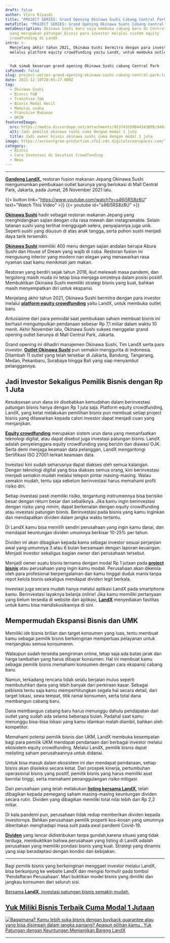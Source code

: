 ```yaml
---
draft: false
author: Vlora Riyandi
title: "PROJECT SERIES: Grand Opening Okinawa Sushi Cabang Central Park "
metaTitle: "PROJECT SERIES: Grand Opening Okinawa Sushi Cabang Central Park"
metaDescription: Okinawa Sushi baru saja membuka cabang baru di Central Park
  yang merupakan patungan bisnis para investor melalui sistem equity
  crowdfunding di LandX
intro: >-
  Menjelang akhir tahun 2021, Okinawa Sushi bermitra dengan para investor
  melalui platform equity crowdfunding yaitu LandX, untuk membuka outlet baru.


  Yuk simak keseruan grand opening Okinawa Sushi cabang Central Park
isPinned: false
slug: project-series-grand-opening-okinawa-sushi-cabang-central-park-landx
date: 2021-12-10T20:05:17.000Z
tag:
  - Okinawa Sushi
  - Bisnis F&B
  - franchise f&b
  - Bisnis Modal Kecil
  - Memulai usaha
  - Franchise Makanan
  - OKIN
featuredImage:
  src: https://media.discordapp.net/attachments/913743599844343808/948467792267575306/Thumbnail_okinawa_Youtube___Mesage-01_1_1.webp?width=969&height=545
  alt: Jadi pemilik okinawa sushi cuma dengan modal 1 juta
  title: Jadi owner bisnis okinawa sushi cuma dengan modal 1 juta
image: https://accountgram-production.sfo2.cdn.digitaloceanspaces.com/landx_ghost/2021/12/jadi-pemilik-okinawa-sushi-modal-1-juta-.jpg
category:
  - Bisnis
  - Cara Investasi di Secuties Crowdfunding
  - News
---
```

- - -

**[Gandeng LandX,](https://landx.id/)** restoran fusion makanan Jepang Okinawa Sushi mengumumkan pembukaan outlet barunya yang berlokasi di Mall Central Park, Jakarta, pada Jumat, 26 November 2021 lalu.

{{< button link="https://www.youtube.com/watch?v=s46i5RS8z8U" text="Watch This Video" >}}
{{< youtube id="s46i5RS8z8U" >}}

**[Okinawa Sushi](https://landx.id/)** hadir sebagai restoran makanan Jepang yang menghidangkan sajian dengan cita rasa mewah dan instagramable. Selain tatanan sushi yang terlihat menggugah selera, penyajiannya juga unik. Seperti sushi yang disusun di atas anak tangga, serta pohon sushi menjadi daya tarik tersendiri.

**[Okinawa Sushi](https://landx.id/)** memiliki 400 menu dengan sajian andalan berupa Abura Sushi dan House of Dream yang wajib di coba. Restoran fusion ini mengusung interior yang modern nan elegan yang menawarkan rasa nyaman saat kamu menikmati jam makan.

Restoran yang berdiri sejak tahun 2018, ikut melewati masa pandemi, dan tergolong masih muda ini tetap bisa menjaga omzetnya dalam posisi positif. Membuktikan Okinawa Sushi memiliki strategi bisnis yang kuat, bahkan masih menyempatkan diri untuk ekspansi.

Menjelang akhir tahun 2021, Okinawa Sushi bermitra dengan para investor melalui **[platform equity crowdfunding](https://landx.id/)** yaitu LandX, untuk membuka outlet baru.

Antusiasme dari para pemodal saat pembukaan saham membuat bisnis ini berhasil mengumpulkan pendanaan sebesar Rp 7,1 miliar dalam waktu 10 menit. Akhir November lalu, Okinawa Sushi sukses menggelar grand opening outlet barunya di Mall Central Park, Jakarta.

Grand opening ini dihadiri manajemen Okinawa Sushi, Tim LandX serta para investor. **[Outlet Okinawa Sushi](https://landx.id/)** pun semakin menggurita di Indonesia. Ditambah 11 outlet yang telah tersebar di Jakarta, Bandung, Tangerang, Medan, Pekanbaru, Surabaya hingga Bali yang siap menyambut pelanggannya.

## Jadi Investor Sekaligus Pemilik Bisnis dengan Rp 1 Juta

Kesuksesan urun dana ini disebabkan kemudahan dalam berinvestasi patungan bisnis hanya dengan Rp 1 juta saja.  Platform equity crowdfunding, LandX, yang ketat melakukan pemilihan bisnis pun membuat setiap project bisnis yang ditawarkan kepada calon investor dapat menjadi cuan yang menjanjikan.

**[Equity crowdfunding](https://landx.id/)** merupakan sistem urun dana yang memanfaatkan teknologi digital, atau dapat disebut juga investasi patungan bisnis. LandX adalah penyelenggara equity crowdfunding yang berizin dan diawasi OJK. Serta demi menjaga keamaan data pelanggan, LandX mengantongi Sertifikasi ISO 27001 terkait keamaan data.

Investasi kini sudah seharusnya dapat diakses oleh semua kalangan. Dengan teknologi digital yang bisa diakses semua orang, kini berinvestasi menjadi semakin mudah melalui telepon pintar masing-masing. Walau semakin mudah, tentu saja sebelum berinvestasi harus memahami profil risiko diri.

Setiap investasi pasti memiliki risiko, tergantung instrumennya bisa berisiko besar dengan return besar dan sebaliknya. Jika kamu ingin berinvestasi dengan risiko yang minim, dapat berkenalan dengan equity crowdfunding atau investasi patungan bisnis. Berinvestasi pada bisnis yang kamu inginkan dan mendapatkan dividen dalam jangka waktu tertentu.

Di LandX kamu bisa memilih sendiri perusahaan yang ingin kamu danai, dan mendapat keuntungan dividen umumnya berkisar 10-25% per tahun.

Dividen ini akan dibagikan kepada kamu sebagai investor sesuai perjanjian awal yang umumnya 3 atau 6 bulan bersamaan dengan laporan keuangan. Menjadi investor sekaligus bagian owner dari perusahaan tersebut.

Menjadi owner suatu bisnis ternama dengan modal Rp 1 jutaan pada **[project bisnis](https://landx.id/)** atau perusahaan yang ingin kamu modali. Perusahaan akan dikelola oleh para profesional berpengalaman dan kamu tinggal duduk manis tanpa repot kelola bisnis sekaligus mendapat dividen legit berkala.

Investasi juga secara mudah hanya melalui aplikasi LandX pada smartphone kamu. Berinvestasi layaknya belanja online! Jika kamu memiliki pertanyaan yang belum tersedia di website dan aplikasi, **[LandX](https://landx.id/)** menyediakan fasilitas untuk kamu bisa mendiskusikannya di sini.

## Mempermudah Ekspansi Bisnis dan UMK

Memiliki ide bisnis brilian dan target konsumen yang luas, tentu membuat kamu sebagai pemilik bisnis berkeinginan memperluas pelayanan untuk menjangkau semua konsumenm.

Walaupun sudah tersedia pengiriman online, tetap saja ada batas jarak dan harga tambahan yang harus dibayar konsumen. Hal ini membuat kamu sebagai pemilik bisnis memahami konsumen dengan cara ekspansi cabang baru.

Namun, terkadang rencana tidak selalu berjalan mulus seperti membutuhkan dana yang lebih banyak dari perkiraan kasar. Sebagai pebisnis tentu saja kamu memperhitungkan segala hal secara detail, dari target lokasi, sewa tempat, titik ramai konsumen, serta total dana membangun cabang baru.

Dana membangun cabang baru harus menunggu dahulu pendapatan dari outlet yang sudah ada selama beberapa bulan. Padahal saat kamu menunggu bisa-bisa lokasi yang kamu idamkan malah diambil, bahkan oleh kompetitor.

Memahami potensi pemilik bisnis dan UKM, LandX membuka kesempatan bagi para pemilik UKM mendapat pendanaan dari berbagai investor melalui ekosistem equity crowdfunding. Melalui LandX, pemilik bisnis dapat melisting saham perusahaannya untuk didanai.

Untuk bisa masuk dalam ekosistem ini dan mendapat pendanaan, setiap bisnis akan diseleksi secara ketat. Dari prospek kinerja, pertumbuhan operasional bisnis yang positif, pemilik bisnis yang harus memiliki aset bernilai tinggi, serta memahami penanggulangan risiko mitigasi.

Dari perusahaan yang telah melakukan **[listing bersama LandX](https://landx.id/)**, telah dibagikan kepada pemegang saham masing-masing keuntungan dividen secara rutin. Dividen yang dibagikan memiliki total nilai lebih dari Rp 2,2 miliar.

Di kala pandemi pun, perusahaan tidak redup memberikan dividen kepada investornya. Bahkan perusahaan pemilik properti kos-kosan yang umumnya diberitakan menghadapi masa sulit pada awal pandemi Covid-19.

**[Dividen](https://landx.id/)** yang lancar didistribukan tanpa gundah,karena situasi yang tidak terduga, membuktikan bahwa perusahaan yang listing di LandX adalah perusahaan yang memiliki pondasi bisnis yang kuat. Strategi yang dinamis yang siap beradaptasi dengan kondisi dan kebijakan.

- - -

Bagi pemilik bisnis yang berkeinginan menggaet investor melalui LandX, bisa berkunjung ke website LandX dan mengisi formulir pada tombol ‘Pendaftaran Perusahaan’. Mari buktikan model bisnis yang dimiliki dan jangkau konsumen dari seluruh sisi.

[Bersama **LandX**, investasi patungan bisnis semakin mudah.](https://landx.id/)

## [Yuk Miliki Bisnis Terbaik Cuma Modal 1 Jutaan](https://app.landx.id/?utm_source=Organic+Page&utm_medium=Content+Blog&utm_campaign=BlogLandX&utm_id=Blog)

[![Bagaimana? Kamu lebih suka bisnis dengan buyback guarantee atau yang bisa disimpan dalam jangka panjang? Apapun pilihan kamu.. Yuk Patungan  dengan Keuntungan Menjanjikan Bareng LandX](https://media.discordapp.net/attachments/913743599844343808/948451446548992000/LandX_OPIM_ads_1080-x-565px_02.png?width=1042&height=545)](https://app.landx.id/?utm_source=Organic+Page&utm_medium=Content+Blog&utm_campaign=BlogLandX&utm_id=Blog)

- - -

